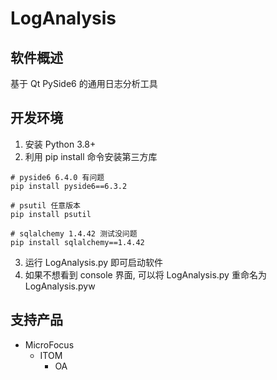 # LogAnalysis

## 软件概述
基于 Qt PySide6 的通用日志分析工具

## 开发环境
1. 安装 Python 3.8+
2. 利用 pip install 命令安装第三方库
```shell
# pyside6 6.4.0 有问题
pip install pyside6==6.3.2

# psutil 任意版本
pip install psutil

# sqlalchemy 1.4.42 测试没问题
pip install sqlalchemy==1.4.42
```
3. 运行 LogAnalysis.py 即可启动软件
4. 如果不想看到 console 界面, 可以将 LogAnalysis.py 重命名为 LogAnalysis.pyw

## 支持产品
* MicroFocus
  * ITOM
    * OA